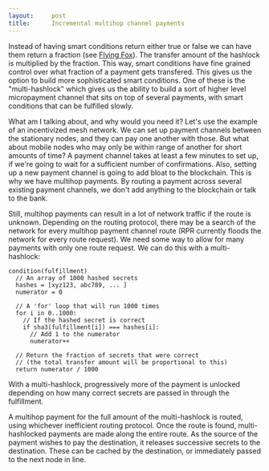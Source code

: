 ```yaml
---
layout:     post
title:      Incremental multihop channel payments
---
```


Instead of having smart conditions return either true or false we can have them return a fraction (see [Flying Fox](https://github.com/BumblebeeBat/FlyingFox)). The transfer amount of the hashlock is multiplied by the fraction. This way, smart conditions have fine grained control over what fraction of a payment gets transfered. This gives us the option to build more sophisticated smart conditions. One of these is the "multi-hashlock" which gives us the ability to build a sort of higher level micropayment channel that sits on top of several payments, with smart conditions that can be fulfilled slowly.

What am I talking about, and why would you need it? Let's use the example of an incentivized mesh network. We can set up payment channels between the stationary nodes, and they can pay one another with those. But what about mobile nodes who may only be within range of another for short amounts of time? A payment channel takes at least a few minutes to set up, if we're going to wait for a sufficient number of confirmations. Also, setting up a new payment channel is going to add bloat to the blockchain. This is why we have multihop payments. By routing a payment across several existing payment channels, we don't add anything to the blockchain or talk to the bank.

Still, multihop payments can result in a lot of network traffic if the route is unknown. Depending on the routing protocol, there may be a search of the network for every multihop payment channel route (RPR currently floods the network for every route request). We need some way to allow for many payments with only one route request. We can do this with a multi-hashlock:

```
condition(fulfillment)
  // An array of 1000 hashed secrets
  hashes = [xyz123, abc789, ... ]
  numerator = 0

  // A 'for' loop that will run 1000 times
  for i in 0..1000:
    // If the hashed secret is correct
    if sha3(fulfillment[i]) === hashes[i]:
      // Add 1 to the numerator
      numerator++

  // Return the fraction of secrets that were correct
  // (the total transfer amount will be proportional to this)
  return numerator / 1000
```

With a multi-hashlock, progressively more of the payment is unlocked depending on how many correct secrets are passed in through the fulfillment.

A multihop payment for the full amount of the multi-hashlock is routed, using whichever inefficient routing protocol. Once the route is found, multi-hashlocked payments are made along the entire route. As the source of the payment wishes to pay the destination, it releases successive secrets to the destination. These can be cached by the destination, or immediately passed to the next node in line.
